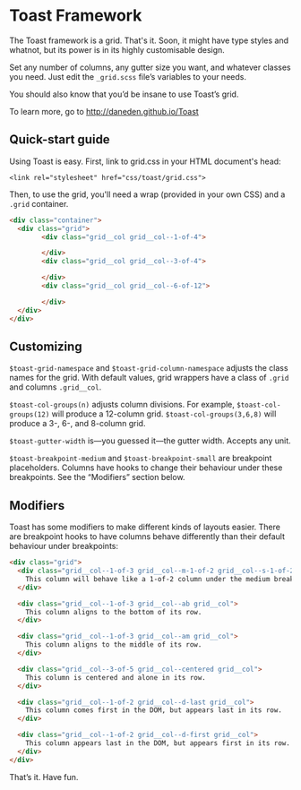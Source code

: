 # Toast Framework
The Toast framework is a grid. That's it. Soon, it might have type styles and whatnot, but its power is in its highly customisable design.

Set any number of columns, any gutter size you want, and whatever classes you need. Just edit the `_grid.scss` file’s variables to your needs.

You should also know that you’d be insane to use Toast’s grid.

To learn more, go to http://daneden.github.io/Toast

## Quick-start guide

Using Toast is easy. First, link to grid.css in your HTML document's head:

```<link rel="stylesheet" href="css/toast/grid.css">```

Then, to use the grid, you'll need a wrap (provided in your own CSS) and a `.grid` container.

```html
<div class="container">
  <div class="grid">
        <div class="grid__col grid__col--1-of-4">

        </div>
        <div class="grid__col grid__col--3-of-4">

        </div>
        <div class="grid__col grid__col--6-of-12">

        </div>
  </div>
</div>
```

## Customizing

`$toast-grid-namespace` and `$toast-grid-column-namespace` adjusts the class names for the grid. With default values, grid wrappers have a class of `.grid` and columns `.grid__col`.

`$toast-col-groups(n)` adjusts column divisions. For example, `$toast-col-groups(12)` will produce a 12-column grid. `$toast-col-groups(3,6,8)` will produce a 3-, 6-, and 8-column grid.

`$toast-gutter-width` is—you guessed it—the gutter
width. Accepts any unit.

`$toast-breakpoint-medium` and `$toast-breakpoint-small` are breakpoint placeholders. Columns have hooks to change their behaviour under these breakpoints. See the “Modifiers” section below.

## Modifiers

Toast has some modifiers to make different kinds of layouts easier. There are breakpoint hooks to have columns behave differently than their default behaviour under breakpoints:

```html
<div class="grid">
  <div class="grid__col--1-of-3 grid__col--m-1-of-2 grid__col--s-1-of-2 grid__col">
    This column will behave like a 1-of-2 column under the medium breakpoint and the small breakpoint.
  </div>

  <div class="grid__col--1-of-3 grid__col--ab grid__col">
    This column aligns to the bottom of its row.
  </div>

  <div class="grid__col--1-of-3 grid__col--am grid__col">
    This column aligns to the middle of its row.
  </div>

  <div class="grid__col--3-of-5 grid__col--centered grid__col">
    This column is centered and alone in its row.
  </div>

  <div class="grid__col--1-of-2 grid__col--d-last grid__col">
    This column comes first in the DOM, but appears last in its row.
  </div>

  <div class="grid__col--1-of-2 grid__col--d-first grid__col">
    This column appears last in the DOM, but appears first in its row.
  </div>
</div>
```

That’s it. Have fun.
